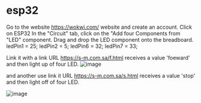 # esp32

Go to the website https://wokwi.com/ website and create an account. 
Click on ESP32 In the "Circuit" tab, click on the "Add four Components from "LED" component. Drag and drop the LED component onto the breadboard. 
ledPin1 = 25;
ledPin2 = 5;
ledPin6 = 32;
ledPin7 = 33;

Link it with a link URL https://s-m.com.sa/f.html receives a value 'foeward' and then light up of four LED.
![image](https://github.com/SafiyaAli84/esp32/assets/140127999/37da8ed5-09b1-4013-b4f7-e147ae822da9)

and another use link it URL https://s-m.com.sa/s.html receives a value 'stop' and then light off of four LED.

![image](https://github.com/SafiyaAli84/esp32/assets/140127999/9b828a63-588f-4671-8ca2-7d68737b6f84)
